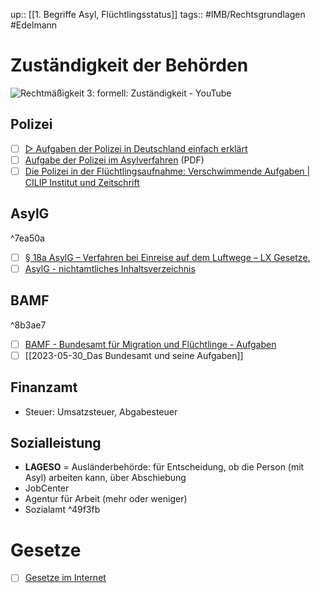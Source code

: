 up:: [[1. Begriffe Asyl, Flüchtlingsstatus]]
tags:: #IMB/Rechtsgrundlagen #Edelmann 

# Zuständigkeit der Behörden
![Rechtmäßigkeit 3: formell: Zuständigkeit - YouTube](https://www.youtube.com/watch?v=3ra8gaJ1-rU)

## Polizei
- [ ] [▷ Aufgaben der Polizei in Deutschland einfach erklärt](https://www.juraforum.de/lexikon/aufgaben-polizeiliche)
- [ ] [Aufgabe der Polizei im Asylverfahren](https://shop.boorberg.de/rbv-content/Leseprobe/WEISSE_Asylrecht_LPB.pdf) (PDF)
- [ ] [Die Polizei in der Flüchtlingsaufnahme: Verschwimmende Aufgaben | CILIP Institut und Zeitschrift](https://www.cilip.de/2016/11/01/die-polizei-in-der-fluechtlingsaufnahme-verschwimmende-aufgaben/)

## AsylG
^7ea50a

- [ ] [§ 18a AsylG – Verfahren bei Einreise auf dem Luftwege – LX Gesetze.](https://lxgesetze.de/asylg/18a)
- [ ] [AsylG - nichtamtliches Inhaltsverzeichnis](https://www.gesetze-im-internet.de/asylvfg_1992/index.html#BJNR111260992BJNE013004377)

## BAMF

^8b3ae7

- [ ] [BAMF - Bundesamt für Migration und Flüchtlinge - Aufgaben](https://www.bamf.de/DE/Service/LeichteSprache/Aufgaben/aufgaben_node.html)
- [ ] [[2023-05-30_Das Bundesamt und seine Aufgaben]]

## Finanzamt
- Steuer: Umsatzsteuer, Abgabesteuer

## Sozialleistung
- **LAGESO**
	= Ausländerbehörde: für Entscheidung, ob die Person (mit Asyl) arbeiten kann, über Abschiebung
- JobCenter
- Agentur für Arbeit (mehr oder weniger)
- Sozialamt ^49f3fb

# Gesetze
- [ ] [Gesetze im Internet](https://www.gesetze-im-internet.de/)
